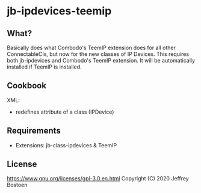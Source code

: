 # jb-ipdevices-teemip

## What?
Basically does what Combodo's TeemIP extension does for all other ConnectableCIs, but now for the new classes of IP Devices.
This requires both jb-ipdevices and Combodo's TeemIP extension.
It will be automatically installed if TeemIP is installed.

## Cookbook

XML:
* redefines attribute of a class (IPDevice)

## Requirements
* Extensions: jb-class-ipdevices & TeemIP

## License
https://www.gnu.org/licenses/gpl-3.0.en.html
Copyright (C) 2020 Jeffrey Bostoen

